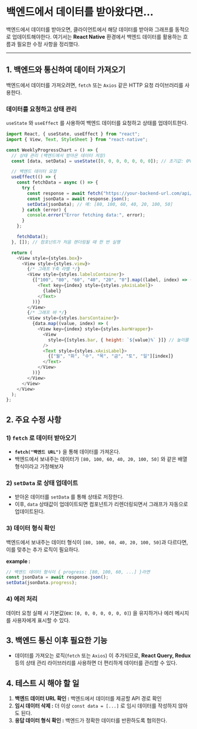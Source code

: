 백엔드에서 데이터를 받아왔다면...
===
백엔드에서 데이터를 받아오면, 클라이언트에서 해당 데이터를 받아와 그래프를 동적으로 업데이트해야한다. 여기서는 **React Native** 환경에서 백엔드 데이터를 활용하는 흐름과 필요한 수정 사항을 정리했다.

---

## 1. 백엔드와 통신하여 데이터 가져오기
백엔드에서 데이터를 가져오려면, `fetch` 또는 `Axios` 같은 HTTP 요청 라이브러리를 사용한다.

### 데이터를 요청하고 상태 관리
`useState` 와 `useEffect` 를 사용하여 백엔드 데이터를 요청하고 상태를 업데이트한다.

```js
import React, { useState, useEffect } from "react";
import { View, Text, StyleSheet } from "react-native";

const WeeklyProgressChart = () => {
  // 상태 관리 (백엔드에서 받아온 데이터 저장)
  const [data, setData] = useState([0, 0, 0, 0, 0, 0, 0]); // 초기값: 0%

  // 백엔드 데이터 요청
  useEffect(() => {
    const fetchData = async () => {
      try {
        const response = await fetch("https://your-backend-url.com/api/progress");
        const jsonData = await response.json();
        setData(jsonData); // 예: [80, 100, 60, 40, 20, 100, 50]
      } catch (error) {
        console.error("Error fetching data:", error);
      }
    };

    fetchData();
  }, []); // 컴포넌트가 처음 렌더링될 때 한 번 실행

  return (
    <View style={styles.box}>
      <View style={styles.view}>
        {/* 그래프 Y축 라벨 */}
        <View style={styles.labelsContainer}>
          {["100", "80", "60", "40", "20", "0"].map((label, index) => (
            <Text key={index} style={styles.yAxisLabel}>
              {label}
            </Text>
          ))}
        </View>
        {/* 그래프 바 */}
        <View style={styles.barsContainer}>
          {data.map((value, index) => (
            <View key={index} style={styles.barWrapper}>
              <View
                style={[styles.bar, { height: `${value}%` }]} // 높이를 백엔드 데이터로 설정
              />
              <Text style={styles.xAxisLabel}>
                {["월", "화", "수", "목", "금", "토", "일"][index]}
              </Text>
            </View>
          ))}
        </View>
      </View>
    </View>
  );
};

```

## 2. 주요 수정 사항

### 1) `fetch` 로 데이터 받아오기 
- **`fetch("백엔드 URL")`** 을 통해 데이터를 가져온다.
- 백엔드에서 보내주는 데이터가 `[80, 100, 60, 40, 20, 100, 50]` 와 같은 배열 형식이라고 가정해보자

### 2) `setData` 로 상태 업데이트
- 받아온 데이터를 `setData` 를 통해 상태로 저장한다.
- 이후, `data` 상태값이 업데이트되면 컴포넌트가 리렌더링되면서 그래프가 자동으로 업데이트된다.

### 3) 데이터 형식 확인
백엔드에서 보내주는 데이터 형식이 `[80, 100, 60, 40, 20, 100, 50]`과 다르다면, 이를 맞추는 추가 로직이 필요하다.

**example :**
```js
// 백엔드 데이터 형식이 { progress: [80, 100, 60, ...] }라면
const jsonData = await response.json();
setData(jsonData.progress);
```

### 4) 에러 처리
데이터 요청 실패 시 기본값(ex: `[0, 0, 0, 0, 0, 0, 0]`) 을 유지하거나 에러 메시지를 사용자에게 표시할 수 있다.

## 3. 백엔드 통신 이후 필요한 기능
- 데이터를 가져오는 로직(`fetch` 또는 `Axios`) 이 추가되므로, **React Query, Redux** 등의 상태 관리 라이브러리를 사용하면 더 편리하게 데이터를 관리할 수 있다.

## 4. 테스트 시 해야 할 일
1. **백엔드 데이터 URL 확인 :** 백엔드에서 데이터를 제공할 API 경로 확인
2. **임시 데이터 삭제 :** 더 이상 `const data = [...]` 로 임시 데이터를 작성하지 않아도 된다.
3. **응답 데이터 형식 확인 :** 백엔드가 정확한 데이터를 반환하도록 협의한다.